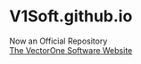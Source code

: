 # V1Soft.github.io
Now an Official Repository
<br>
[The VectorOne Software Website](https://V1Soft.github.io)
